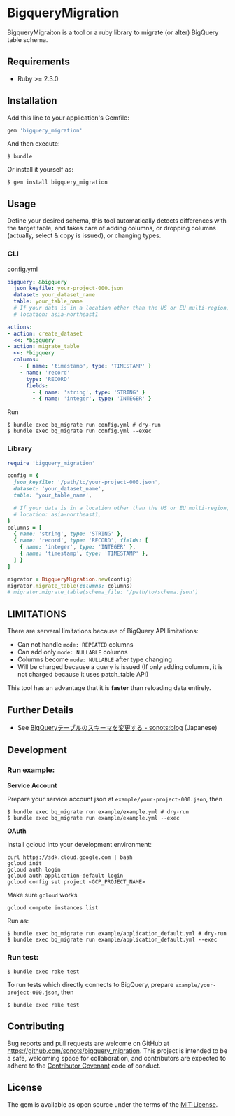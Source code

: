 # BigqueryMigration

BigqueryMigraiton is a tool or a ruby library to migrate (or alter) BigQuery table schema.

## Requirements

* Ruby >= 2.3.0

## Installation

Add this line to your application's Gemfile:

```ruby
gem 'bigquery_migration'
```

And then execute:

    $ bundle

Or install it yourself as:

    $ gem install bigquery_migration

## Usage

Define your desired schema, this tool automatically detects differences with the target table, and takes care of adding columns, or dropping columns (actually, select & copy is issued), or changing types.

### CLI

config.yml

```yaml
bigquery: &bigquery
  json_keyfile: your-project-000.json
  dataset: your_dataset_name
  table: your_table_name
  # If your data is in a location other than the US or EU multi-region, you must specify the location
  # location: asia-northeast1

actions:
- action: create_dataset
  <<: *bigquery
- action: migrate_table
  <<: *bigquery
  columns:
    - { name: 'timestamp', type: 'TIMESTAMP' }
    - name: 'record'
      type: 'RECORD'
      fields:
        - { name: 'string', type: 'STRING' }
        - { name: 'integer', type: 'INTEGER' }
```

Run

```
$ bundle exec bq_migrate run config.yml # dry-run
$ bundle exec bq_migrate run config.yml --exec
```

### Library

```ruby
require 'bigquery_migration'

config = {
  json_keyfile: '/path/to/your-project-000.json',
  dataset: 'your_dataset_name',
  table: 'your_table_name',

  # If your data is in a location other than the US or EU multi-region, you must specify the location
  # location: asia-northeast1,
}
columns = [
  { name: 'string', type: 'STRING' },
  { name: 'record', type: 'RECORD', fields: [
    { name: 'integer', type: 'INTEGER' },
    { name: 'timestamp', type: 'TIMESTAMP' },
  ] }
]

migrator = BigqueryMigration.new(config)
migrator.migrate_table(columns: columns)
# migrator.migrate_table(schema_file: '/path/to/schema.json')
```

## LIMITATIONS

There are serveral limitations because of BigQuery API limitations:

* Can not handle `mode: REPEATED` columns
* Can add only `mode: NULLABLE` columns
* Columns become `mode: NULLABLE` after type changing
* Will be charged because a query is issued (If only adding columns, it is not charged because it uses patch_table API)

This tool has an advantage that it is **faster** than reloading data entirely.

## Further Details

* See [BigQueryテーブルのスキーマを変更する - sonots:blog](http://blog.livedoor.jp/sonots/archives/47294596.html) (Japanese)

## Development

### Run example:

**Service Account**

Prepare your service account json at `example/your-project-000.json`, then

```
$ bundle exec bq_migrate run example/example.yml # dry-run
$ bundle exec bq_migrate run example/example.yml --exec
```

**OAuth**

Install gcloud into your development environment:

```
curl https://sdk.cloud.google.com | bash
gcloud init
gcloud auth login
gcloud auth application-default login
gcloud config set project <GCP_PROJECT_NAME>
```

Make sure `gcloud` works

```
gcloud compute instances list
```

Run as:

```
$ bundle exec bq_migrate run example/application_default.yml # dry-run
$ bundle exec bq_migrate run example/application_default.yml --exec
```

### Run test:

```
$ bundle exec rake test
```

To run tests which directly connects to BigQuery, prepare `example/your-project-000.json`, then

```
$ bundle exec rake test
```

## Contributing

Bug reports and pull requests are welcome on GitHub at https://github.com/sonots/bigquery_migration. This project is intended to be a safe, welcoming space for collaboration, and contributors are expected to adhere to the [Contributor Covenant](http://contributor-covenant.org) code of conduct.


## License

The gem is available as open source under the terms of the [MIT License](http://opensource.org/licenses/MIT).
